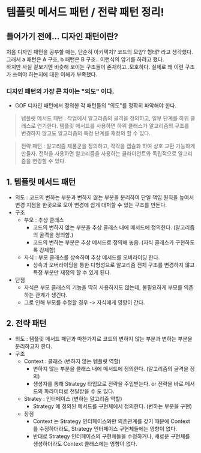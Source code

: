 # 템플릿 메서드 패턴 / 전략 패턴 정리!

## 들어가기 전에... 디자인 패턴이란?
처음 디자인 패턴을 공부할 때는, 단순히 아키텍처? 코드의 모양? 형태? 라고 생각했다. <br/>
그래서 a 패턴은 A 구조, b 패턴은 B 구조.. 이런식의 암기를 하려고 했다. <br/>
하지만 사실 겉보기엔 비슷해 보이는 구조들이 존재하고..모호하다. 실제로 왜 이런 구조가 쓰여야 하는지에 대한 이해가 부족했다.

### 디자인 패턴의 가장 큰 차이는 "의도" 이다.
- GOF 디자인 패턴에서 정의한 각 패턴들의 "의도"를 정확히 파악해야 한다.
> 템플릿 메서드 패턴 : 작업에서 알고리즘의 골격을 정의하고, 일부 단계를 하위 클래스로 연기한다. 템플릿 메서드를 사용하면 하위 클래스가 알고리즘의 구조를 변경하지 않고도 알고리즘의 특정 단계를 재정의 할 수 있다.

> 전략 패턴 : 알고리즘 제품군을 정의하고, 각각을 캡슐화 하여 상호 교환 가능하게 만들자. 전략을 사용하면 알고리즘을 사용하는 클라이언트와 독립적으로 알고리즘을 변경할 수 있다. 

## 1. 템플릿 메서드 패턴
- 의도 : 코드의 변하는 부분과 변하지 않는 부분을 분리하여 단일 책임 원칙을 높여서 변경 지점을 한곳으로 모아 변경에 쉽게 대처할 수 있는 구조를 만든다.
- 구조
  - 부모 : 추상 클래스
    - 코드의 변하지 않는 부분을 추상 클래스 내에 메서드에 정의한다. (알고리즘의 골격을 정의함.)
    - 코드의 변하는 부분은 추상 메서드로 정의해 놓음. (자식 클래스가 구현하도록 강제함)
  - 자식 : 부모 클래스를 상속하여 추상 메서드를 오버라이딩 한다. 
    - 상속과 오버라이딩을 통한 다형성으로 알고리즘 전체 구조를 변경하지 않고 특정 부분만 재정의 할 수 있게 된다.
- 단점
  - 자식은 부모 클래스의 기능을 딱히 사용하지도 않는데, 불필요하게 부모를 의존하는 관계가 생긴다. 
  - 그로 인해 부모를 수정할 경우 -> 자식에게 영향이 간다. 

## 2. 전략 패턴
- 의도 : 템플릿 메서드 패턴과 마찬가지로 코드의 변하지 않는 부분과 변하는 부분을 분리하고자 한다. 
- 구조
  - Context : 클래스 (변하지 않는 템플릿 역할)
    - 변하지 않는 부분을 클래스 내에 메서드에 정의한다. (알고리즘의 골격을 정의)
    - 생성자를 통해 Strategy 타입으로 전략을 주입받는다. or 전략을 바로 메서드의 파라미터로 전달받을 수 도 있다.
  - Stratey : 인터페이스 (변하는 알고리즘 역할)
    - Strategy 에 정의된 메서드를 구현체에서 정의한다. (변하는 부분을 구현)
  - 장점
    - Context 는 Strategy 인터페이스와만 의존관계를 갖기 때문에 Context 를 수정하더라도, Strategy 인터페이스 구현체들에는 영향이 없다. 
    - 반대로 Strategy 인터페이스의 구현체들을 수정하거나, 새로운 구현체를 생성하더라도 Context 클래스에는 영향이 없다. 
  

